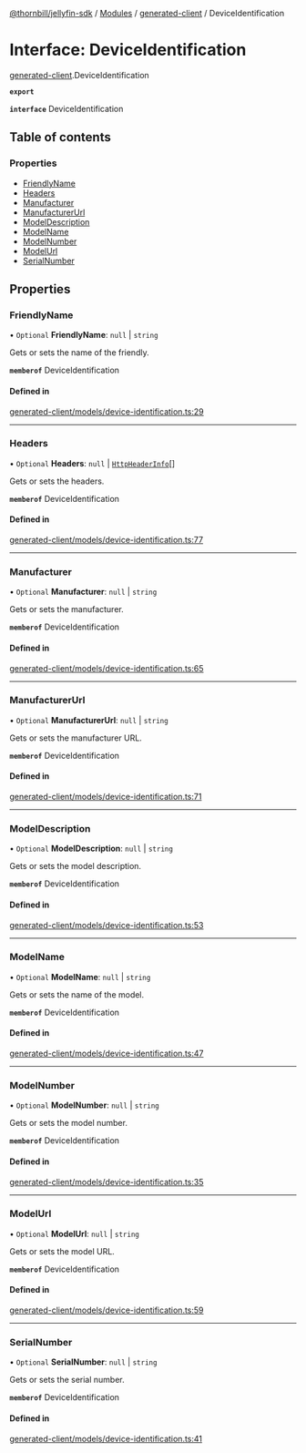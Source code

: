 [@thornbill/jellyfin-sdk](../README.md) / [Modules](../modules.md) / [generated-client](../modules/generated_client.md) / DeviceIdentification

# Interface: DeviceIdentification

[generated-client](../modules/generated_client.md).DeviceIdentification

**`export`**

**`interface`** DeviceIdentification

## Table of contents

### Properties

- [FriendlyName](generated_client.DeviceIdentification.md#friendlyname)
- [Headers](generated_client.DeviceIdentification.md#headers)
- [Manufacturer](generated_client.DeviceIdentification.md#manufacturer)
- [ManufacturerUrl](generated_client.DeviceIdentification.md#manufacturerurl)
- [ModelDescription](generated_client.DeviceIdentification.md#modeldescription)
- [ModelName](generated_client.DeviceIdentification.md#modelname)
- [ModelNumber](generated_client.DeviceIdentification.md#modelnumber)
- [ModelUrl](generated_client.DeviceIdentification.md#modelurl)
- [SerialNumber](generated_client.DeviceIdentification.md#serialnumber)

## Properties

### FriendlyName

• `Optional` **FriendlyName**: ``null`` \| `string`

Gets or sets the name of the friendly.

**`memberof`** DeviceIdentification

#### Defined in

[generated-client/models/device-identification.ts:29](https://github.com/thornbill/jellyfin-sdk-typescript/blob/029620a/src/generated-client/models/device-identification.ts#L29)

___

### Headers

• `Optional` **Headers**: ``null`` \| [`HttpHeaderInfo`](generated_client.HttpHeaderInfo.md)[]

Gets or sets the headers.

**`memberof`** DeviceIdentification

#### Defined in

[generated-client/models/device-identification.ts:77](https://github.com/thornbill/jellyfin-sdk-typescript/blob/029620a/src/generated-client/models/device-identification.ts#L77)

___

### Manufacturer

• `Optional` **Manufacturer**: ``null`` \| `string`

Gets or sets the manufacturer.

**`memberof`** DeviceIdentification

#### Defined in

[generated-client/models/device-identification.ts:65](https://github.com/thornbill/jellyfin-sdk-typescript/blob/029620a/src/generated-client/models/device-identification.ts#L65)

___

### ManufacturerUrl

• `Optional` **ManufacturerUrl**: ``null`` \| `string`

Gets or sets the manufacturer URL.

**`memberof`** DeviceIdentification

#### Defined in

[generated-client/models/device-identification.ts:71](https://github.com/thornbill/jellyfin-sdk-typescript/blob/029620a/src/generated-client/models/device-identification.ts#L71)

___

### ModelDescription

• `Optional` **ModelDescription**: ``null`` \| `string`

Gets or sets the model description.

**`memberof`** DeviceIdentification

#### Defined in

[generated-client/models/device-identification.ts:53](https://github.com/thornbill/jellyfin-sdk-typescript/blob/029620a/src/generated-client/models/device-identification.ts#L53)

___

### ModelName

• `Optional` **ModelName**: ``null`` \| `string`

Gets or sets the name of the model.

**`memberof`** DeviceIdentification

#### Defined in

[generated-client/models/device-identification.ts:47](https://github.com/thornbill/jellyfin-sdk-typescript/blob/029620a/src/generated-client/models/device-identification.ts#L47)

___

### ModelNumber

• `Optional` **ModelNumber**: ``null`` \| `string`

Gets or sets the model number.

**`memberof`** DeviceIdentification

#### Defined in

[generated-client/models/device-identification.ts:35](https://github.com/thornbill/jellyfin-sdk-typescript/blob/029620a/src/generated-client/models/device-identification.ts#L35)

___

### ModelUrl

• `Optional` **ModelUrl**: ``null`` \| `string`

Gets or sets the model URL.

**`memberof`** DeviceIdentification

#### Defined in

[generated-client/models/device-identification.ts:59](https://github.com/thornbill/jellyfin-sdk-typescript/blob/029620a/src/generated-client/models/device-identification.ts#L59)

___

### SerialNumber

• `Optional` **SerialNumber**: ``null`` \| `string`

Gets or sets the serial number.

**`memberof`** DeviceIdentification

#### Defined in

[generated-client/models/device-identification.ts:41](https://github.com/thornbill/jellyfin-sdk-typescript/blob/029620a/src/generated-client/models/device-identification.ts#L41)
